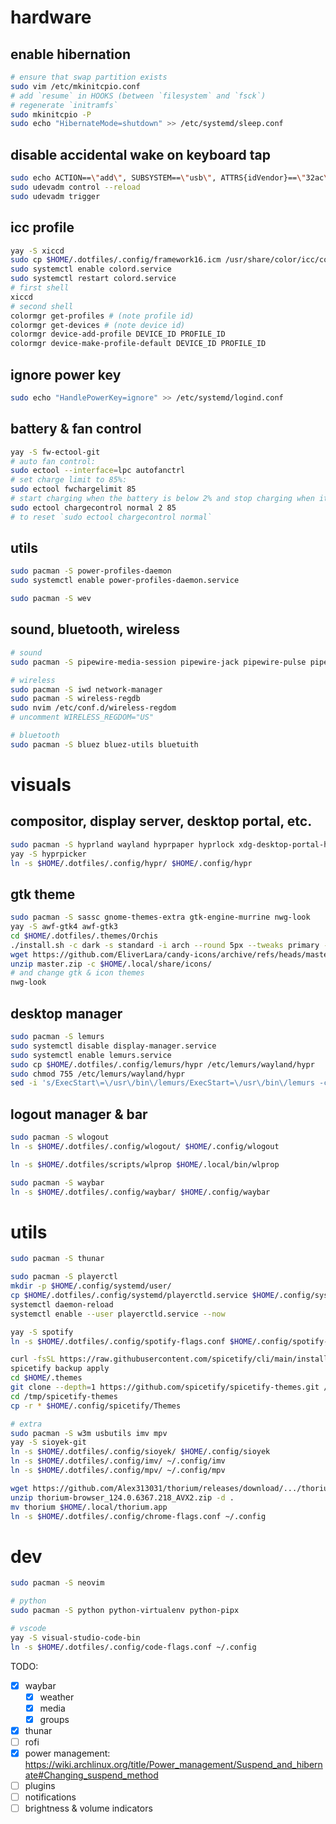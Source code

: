 # hardware

## enable hibernation
```sh
# ensure that swap partition exists
sudo vim /etc/mkinitcpio.conf
# add `resume` in HOOKS (between `filesystem` and `fsck`)
# regenerate `initramfs`
sudo mkinitcpio -P
sudo echo "HibernateMode=shutdown" >> /etc/systemd/sleep.conf
```

## disable accidental wake on keyboard tap
```sh
sudo echo ACTION==\"add\", SUBSYSTEM==\"usb\", ATTRS{idVendor}==\"32ac\", ATTRS{idProduct}==\"0012\", ATTR{power/wakeup}=\"disabled\" >> /etc/udev/rules.d/90-disable-keyboard-wake.rules
sudo udevadm control --reload
sudo udevadm trigger
```

## icc profile
```sh
yay -S xiccd
sudo cp $HOME/.dotfiles/.config/framework16.icm /usr/share/color/icc/colord/
sudo systemctl enable colord.service
sudo systemctl restart colord.service
# first shell
xiccd
# second shell
colormgr get-profiles # (note profile id)
colormgr get-devices # (note device id)
colormgr device-add-profile DEVICE_ID PROFILE_ID
colormgr device-make-profile-default DEVICE_ID PROFILE_ID
```

## ignore power key
```sh
sudo echo "HandlePowerKey=ignore" >> /etc/systemd/logind.conf
```

## battery & fan control
```sh
yay -S fw-ectool-git
# auto fan control:
sudo ectool --interface=lpc autofanctrl
# set charge limit to 85%:
sudo ectool fwchargelimit 85
# start charging when the battery is below 2% and stop charging when it reaches 85%:
sudo ectool chargecontrol normal 2 85
# to reset `sudo ectool chargecontrol normal`
```

## utils
```sh
sudo pacman -S power-profiles-daemon
sudo systemctl enable power-profiles-daemon.service

sudo pacman -S wev
```

## sound, bluetooth, wireless
```sh
# sound
sudo pacman -S pipewire-media-session pipewire-jack pipewire-pulse pipewire-alsa pulsemixer

# wireless
sudo pacman -S iwd network-manager
sudo pacman -S wireless-regdb
sudo nvim /etc/conf.d/wireless-regdom
# uncomment WIRELESS_REGDOM="US"

# bluetooth
sudo pacman -S bluez bluez-utils bluetuith
```


# visuals

## compositor, display server, desktop portal, etc.
```sh
sudo pacman -S hyprland wayland hyprpaper hyprlock xdg-desktop-portal-hyprland xdg-desktop-portal-gtk
yay -S hyprpicker
ln -s $HOME/.dotfiles/.config/hypr/ $HOME/.config/hypr
```

## gtk theme
```sh
sudo pacman -S sassc gnome-themes-extra gtk-engine-murrine nwg-look
yay -S awf-gtk4 awf-gtk3
cd $HOME/.dotfiles/.themes/Orchis
./install.sh -c dark -s standard -i arch --round 5px --tweaks primary -t purple
wget https://github.com/EliverLara/candy-icons/archive/refs/heads/master.zip
unzip master.zip -c $HOME/.local/share/icons/
# and change gtk & icon themes
nwg-look
```

## desktop manager
```sh
sudo pacman -S lemurs
sudo systemctl disable display-manager.service
sudo systemctl enable lemurs.service
sudo cp $HOME/.dotfiles/.config/lemurs/hypr /etc/lemurs/wayland/hypr
sudo chmod 755 /etc/lemurs/wayland/hypr
sed -i 's/ExecStart\=\/usr\/bin\/lemurs/ExecStart=\/usr\/bin\/lemurs -c \/home\/hayk\/.dotfiles\/.config\/lemurs\/config.toml/' /usr/lib/systemd/system/lemurs.service
```

## logout manager & bar
```sh
sudo pacman -S wlogout
ln -s $HOME/.dotfiles/.config/wlogout/ $HOME/.config/wlogout

ln -s $HOME/.dotfiles/scripts/wlprop $HOME/.local/bin/wlprop

sudo pacman -S waybar
ln -s $HOME/.dotfiles/.config/waybar/ $HOME/.config/waybar
```

# utils

```sh
sudo pacman -S thunar

sudo pacman -S playerctl
mkdir -p $HOME/.config/systemd/user/
cp $HOME/.dotfiles/.config/systemd/playerctld.service $HOME/.config/systemd/user/
systemctl daemon-reload
systemctl enable --user playerctld.service --now

yay -S spotify
ln -s $HOME/.dotfiles/.config/spotify-flags.conf $HOME/.config/spotify-flags.conf

curl -fsSL https://raw.githubusercontent.com/spicetify/cli/main/install.sh | sh
spicetify backup apply
cd $HOME/.themes
git clone --depth=1 https://github.com/spicetify/spicetify-themes.git /tmp/spicetify-themes
cd /tmp/spicetify-themes
cp -r * $HOME/.config/spicetify/Themes

# extra
sudo pacman -S w3m usbutils imv mpv
yay -S sioyek-git
ln -s $HOME/.dotfiles/.config/sioyek/ $HOME/.config/sioyek
ln -s $HOME/.dotfiles/.config/imv/ ~/.config/imv
ln -s $HOME/.dotfiles/.config/mpv/ ~/.config/mpv

wget https://github.com/Alex313031/thorium/releases/download/.../thorium-browser_..._AVX2.zip
unzip thorium-browser_124.0.6367.218_AVX2.zip -d .
mv thorium $HOME/.local/thorium.app
ln -s $HOME/.dotfiles/.config/chrome-flags.conf ~/.config
```

# dev

```sh
sudo pacman -S neovim

# python
sudo pacman -S python python-virtualenv python-pipx

# vscode
yay -S visual-studio-code-bin 
ln -s $HOME/.dotfiles/.config/code-flags.conf ~/.config
```

TODO:

- [x] waybar
  - [x] weather
  - [x] media
  - [x] groups
- [x] thunar
- [ ] rofi
- [x] power management: https://wiki.archlinux.org/title/Power_management/Suspend_and_hibernate#Changing_suspend_method
- [ ] plugins
- [ ] notifications
- [ ] brightness & volume indicators
